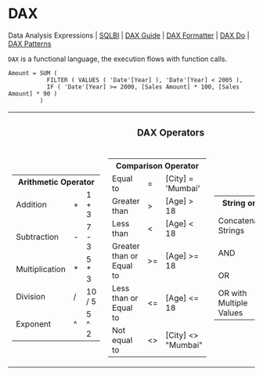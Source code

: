 # DAX
Data Analysis Expressions | [SQLBI](https://www.sqlbi.com/) | [DAX Guide](https://dax.guide/) | [DAX Formatter](https://www.daxformatter.com/) | [DAX Do](https://dax.do/) | [DAX Patterns](https://www.daxpatterns.com/)

`DAX` is a functional language, the execution flows with function calls.

```DAX
Amount = SUM (
           FILTER ( VALUES ( 'Date'[Year] ), 'Date'[Year] < 2005 ),
           IF ( 'Date'[Year] >= 2000, [Sales Amount] * 100, [Sales Amount] * 90 )
         )
```

<table align=center>
           <tr><th colspan=3><h3>DAX Operators</h3></th></tr>
           <tr>
                      <td>
                                 <table>
                                            <tr><th colspan=3>Arithmetic Operator</th></tr>
                                            <tr><td>Addition</td><td>+</td><td>1 + 3</td></tr>
                                            <tr><td>Subtraction</td><td>-</td><td>7 - 3</td></tr>
                                            <tr><td>Multiplication</td><td>*</td><td>5 * 3</td></tr>
                                            <tr><td>Division</td><td>/</td><td>10 / 5</td></tr>
                                            <tr><td>Exponent</td><td>^</td><td>5 ^ 2</td></tr>
                                 </table>
                      </td>
                      <td>
                                 <table>
                                            <tr><th colspan=3>Comparison Operator</th></tr>
                                            <tr><td>Equal to</td><td>=</td><td>[City] = 'Mumbai'</td></tr>
                                            <tr><td>Greater than</td><td>></td><td>[Age] > 18</td></tr>
                                            <tr><td>Less than</td><td><</td><td>[Age] < 18</td></tr>
                                            <tr><td>Greater than or Equal to</td><td>>=</td><td>[Age] >= 18</td></tr>
                                            <tr><td>Less than or Equal to</td><td><=</td><td>[Age] <= 18</td></tr>
                                            <tr><td>Not equal to</td><td><></td><td>[City] <> "Mumbai"</td></tr>
                                 </table>
                      </td>
                      <td>
                                 <table>
                                            <tr><th colspan=3>String or Logical Operator</th></tr>
                                            <tr><td>Concatenate Strings</td><td>&</td><td>[City] & " " & [State]</td</tr>
                                            <tr><td>AND</td><td>&&</td><td>[City] = 'Mumbai'</td</tr>
                                            <tr><td>OR</td><td>||</td><td>[City] = 'Mumbai'</td</tr>
                                            <tr><td>OR with Multiple Values</td><td>IN</td><td>[City] = 'Mumbai'</td</tr>
                                 </table>
                      </td>
           </tr>         
</table>
